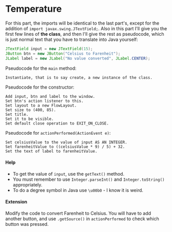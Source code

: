 Temperature
===

For this part, the imports will be identical to the last part's, except for the addition of `import javax.swing.JTextField;`. Also in this part I'll give you the first few lines of **the class**, and then I'll give the rest as pseudocode, which is just normal text that you have to translate into Java yourself:

```java
JTextField input = new JTextField(15);
JButton btn = new JButton("Celsius to Farenheit");
JLabel label = new JLabel("No value converted", JLabel.CENTER);
```

Pseudocode for the `main` method:
```
Instantiate, that is to say create, a new instance of the class.
```

Pseudocode for the constructor:
```
Add input, btn and label to the window.
Set btn's action listener to this.
Set layout to a new FlowLayout.
Set size to (400, 85).
Set title.
Set it to be visible.
Set default close operation to EXIT_ON_CLOSE.
```

Pseudocode for `actionPerformed(ActionEvent e)`:
```
Set celsiusValue to the value of input AS AN INTEGER.
Set farenheitValue to ((celsiusValue * 9) / 5) + 32.
Set the text of label to farenheitValue.
```

#### Help
- To get the value of `input`, use the `getText()` method.
- You must remember to use `Integer.parseInt()` and `Integer.toString()` appropriately.
- To do a degree symbol in Java use `\u00b0` - I know it is weird.

#### Extension
Modify the code to convert Farenheit to Celsius. You will have to add another button, and use `.getSource()` in `actionPerformed` to check which button was pressed.
